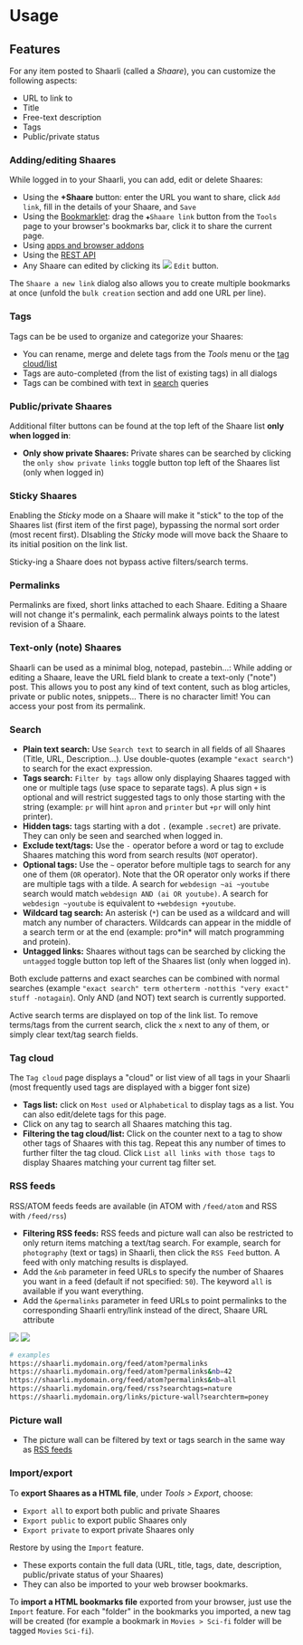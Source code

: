 # Usage

## Features

For any item posted to Shaarli (called a _Shaare_), you can customize the following aspects:

- URL to link to
- Title
- Free-text description
- Tags
- Public/private status


### Adding/editing Shaares

While logged in to your Shaarli, you can add, edit or delete Shaares:

- Using the **+Shaare** button: enter the URL you want to share, click `Add link`, fill in the details of your Shaare, and `Save`
- Using the [Bookmarklet](https://en.wikipedia.org/wiki/Bookmarklet): drag the `✚Shaare link` button from the `Tools` page to your browser's bookmarks bar, click it to share the current page.
- Using [apps and browser addons](Community-and-related-software.md#mobile-apps)
- Using the [REST API](https://shaarli.github.io/api-documentation/)
- Any Shaare can edited by clicking its ![](images/edit_icon.png) `Edit` button.

The `Shaare a new link` dialog also allows you to create multiple bookmarks at once (unfold the `bulk creation` section and add one URL per line).


### Tags

Tags can be be used to organize and categorize your Shaares:

- You can rename, merge and delete tags from the _Tools_ menu or the [tag cloud/list](#tag-cloud)
- Tags are auto-completed (from the list of existing tags) in all dialogs
- Tags can be combined with text in [search](#search) queries


### Public/private Shaares

Additional filter buttons can be found at the top left of the Shaare list **only when logged in**:

- **Only show private Shaares:** Private shares can be searched by clicking the `only show private links` toggle button top left of the Shaares list (only when logged in)


### Sticky Shaares

Enabling the _Sticky_ mode on a Shaare will make it "stick" to the top of the Shaares list (first item of the first page), bypassing the normal sort order (most recent first). DIsabling the _Sticky_ mode will move back the Shaare to its initial position on the link list.

Sticky-ing a Shaare does not bypass active filters/search terms.


### Permalinks

Permalinks are fixed, short links attached to each Shaare. Editing a Shaare will not change it's permalink, each permalink always points to the latest revision of a Shaare.


### Text-only (note) Shaares

Shaarli can be used as a minimal blog, notepad, pastebin...: While adding or editing a Shaare, leave the URL field blank to create a text-only ("note") post. This allows you to post any kind of text content, such as blog articles, private or public notes, snippets... There is no character limit! You can access your post from its permalink.


### Search

- **Plain text search:** Use `Search text` to search in all fields of all Shaares (Title, URL, Description...). Use double-quotes (example `"exact search"`) to search for the exact expression.
- **Tags search:** `Filter by tags` allow only displaying Shaares tagged with one or multiple tags (use space to separate tags). A plus sign `+` is optional and will restrict suggested tags to only those starting with the string (example: `pr` will hint `apron` and `printer` but `+pr` will only hint printer).
- **Hidden tags:** tags starting with a dot `.` (example `.secret`) are private. They can only be seen and searched when logged in.
- **Exclude text/tags:** Use the `-` operator before a word or tag to exclude Shaares matching this word from search results (`NOT` operator).
- **Optional tags:** Use the `~` operator before multiple tags to search for any one of them (`OR` operator). Note that the OR operator only works if there are multiple tags with a tilde. A search for `webdesign ~ai ~youtube` search would match `webdesign AND (ai OR youtube)`. A search for `webdesign ~youtube` is equivalent to `+webdesign +youtube`.
- **Wildcard tag search:** An asterisk (`*`) can be used as a wildcard and will match any number of characters. Wildcards can appear in the middle of a search term or at the end (example: pro\*in\* will match programming and protein).
- **Untagged links:** Shaares without tags can be searched by clicking the `untagged` toggle button top left of the Shaares list (only when logged in).

Both exclude patterns and exact searches can be combined with normal searches (example `"exact search" term otherterm -notthis "very exact" stuff -notagain`). Only AND (and NOT) text search is currently supported.

Active search terms are displayed on top of the link list. To remove terms/tags from the current search, click the `x` next to any of them, or simply clear text/tag search fields.


### Tag cloud

The `Tag cloud` page displays a "cloud" or list view of all tags in your Shaarli (most frequently used tags are displayed with a bigger font size)


- **Tags list:** click on `Most used` or `Alphabetical` to display tags as a list. You can also edit/delete tags for this page.
- Click on any tag to search all Shaares matching this tag.
- **Filtering the tag cloud/list:** Click on the counter next to a tag to show other tags of Shaares with this tag. Repeat this any number of times to further filter the tag cloud. Click `List all links with those tags` to display Shaares matching your current tag filter set.



### RSS feeds

RSS/ATOM feeds feeds are available (in ATOM with `/feed/atom` and RSS with `/feed/rss`)

- **Filtering RSS feeds:** RSS feeds and picture wall can also be restricted to only return items matching a text/tag search. For example, search for `photography` (text or tags) in Shaarli, then click the `RSS Feed` button. A feed with only matching results is displayed.
- Add the `&nb` parameter in feed URLs to specify the number of Shaares you want in a feed (default if not specified: `50`). The keyword `all` is available if you want everything.
- Add the `&permalinks` parameter in feed URLs to point permalinks to the corresponding Shaarli entry/link instead of the direct, Shaare URL attribute

![](images/rss-filter-1.png) ![](images/rss-filter-2.png)

```bash
# examples
https://shaarli.mydomain.org/feed/atom?permalinks
https://shaarli.mydomain.org/feed/atom?permalinks&nb=42
https://shaarli.mydomain.org/feed/atom?permalinks&nb=all
https://shaarli.mydomain.org/feed/rss?searchtags=nature
https://shaarli.mydomain.org/links/picture-wall?searchterm=poney
```


### Picture wall

- The picture wall can be filtered by text or tags search in the same way as [RSS feeds](#rss-feeds)


### Import/export

To **export Shaares as a HTML file**, under _Tools > Export_, choose:

- `Export all` to export both public and private Shaares
- `Export public` to export public Shaares only
- `Export private` to export private Shaares only

Restore by using the `Import` feature.

- These exports contain the full data (URL, title, tags, date, description, public/private status of your Shaares)
- They can also be imported to your web browser bookmarks.

To **import a HTML bookmarks file** exported from your browser, just use the `Import` feature. For each "folder" in the bookmarks you imported, a new tag will be created (for example a bookmark in `Movies > Sci-fi` folder will be tagged `Movies` `Sci-fi`).
